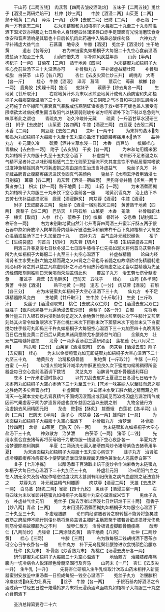 <!-- { "loadSidebar": true } -->
　　干山药【二两五钱】　肉苁蓉【四两去皱皮酒洗焙】　五味子【二两五钱】兎丝子【酒浸三两研烂焙干】　杜仲【炒三两】　　牛膝【酒浸二两】山茱茰【二两】　熟干地黄【二两】　泽泻【一两】　茯神【去皮二两】巴防【二两】　　赤石脂【一两一方有逺志二两】
　　右为末链蜜和丸如梧桐子大每服二十丸至三十丸食前温酒下温米饮亦得服之七日后令人身轻健四体润泽唇口赤手足暖面有光悦消磨饮食身体安和音声清响是其騐也十日后长肌肉此药通中入脑鼻必酸疼勿怪
　　六神丸方　平补诸虚大益气血
　　石菖蒲　地骨皮　牛膝【酒浸】　兎丝子【酒浸炒】生干地黄　　　逺志【各等分】
　　右为末链蜜丸如梧桐子大每服二十九空心食前温酒或盐汤下加至三十丸
　　山药四倍丸方　平补除风疾益年夀
　　山药【半两】　枸杞子【一两】　甘菊花【二两】　熟干地黄【四两】
　　为末链蜜丸如梧桐子大空心食前盐汤下三十丸温酒亦可
　　补骨脂丸方　平补诸虚益精壮阳
　　补骨脂　松脂　白茯苓　山药【各八两】
　　杏仁【去皮尖双仁炒三升】　胡桃肉　大枣【各一斤】
　　桂心　牛膝【酒浸】　泽泻　菖蒲
　　薏苡仁　萆薢　槟榔【各一两】　鹿角胶【炙燥十两】独活　　蛇牀子　　蒺藜子【炒去角各一两】
　　生地黄【廿斤取汁】
　　右除地黄汁外为末以水煎至地黄汁成膏入药防蜜和丸如梧桐子大每服空腹温酒下三十丸
　　峻补
　　论曰阴阳之气本自和平过则生患峻补之药施于仓卒縁阳气暴衰真气暴脱或伤寒阴证诸疾急于救者不可缓也盖人禀受有限嗜欲太过病疾横生固当取阳气以扶衰弱则峻补诸方经所谓补下治下制以急急则气味厚者此之谓也
　　青硫丸方　治久冷峻补元藏
　　硫黄【一斤酒甘草水浸研三日】　附子【去皮脐】　山茱茰【各四两】牛膝【酒浸三两】　白豆蔲【去殻二两】　木香【二两】
　　肉豆蔲【去殻二两】　　艾叶【一两干】
　　为末拌匀蒸木肉和捣为丸如梧桐子大每服十丸至十五丸空心盐汤下如脚腰疼痛用木汤下
　　益神丸方　补元藏久冷
　　硫黄【酒并甘草水浸一日】　木香　肉豆防　　槟榔桂心　青橘皮【去白各一两】　附子【去皮脐】　干姜【各一两】
　　为末和匀用糯米粥丸如梧桐子大毎服十丸至十五丸空心酒下
　　补虚益气
　　论曰形不足者温之以气精不足者补之以味形精相感气血生化则荣卫循流不失其度食饮不节起居靡常嗜欲过度神惫精摇则真气将耗虚损之疾由是而生治法当补虚益气
　　兎丝子丸方　补元藏益脾胃止腹脐疼痛思进饮食固真气美顔色
　　兎丝子【水陶去浮者用酒浸七日别捣】　萆薢【各二两】　肉苁蓉【酒浸一宿四两】　黒狗脊骨并髓【炙焦一两半黄者亦佳】　枳实【炒一两】熟干地黄【二两】　山药【一两】
　　为末酒煮面糊丸如梧桐子大每服三十丸米饮下空心食前各一服
　　地黄沉香丸方　治上热下冷五劳七伤补益虚损沉香　鹿茸【酒浸酥炙】　肉苁蓉【酒浸】　牛膝【酒浸】
　　附子【去皮脐各三两】　兎丝子【酒浸一宿别捣末三两】　黄蓍熟干地黄【四两】　蒺藜子【炒二两】　巴防天　川芎石斛　山茱茰　木香　羗活　　补骨脂蛇牀子　楝实【取肉】　人参　桂心　蘹香子【炒】槟榔　骨碎补　安息香【胡桃瓤二枚研各一两】
　　右为末别取地黄自然汁七升枣膏四两酒三升蜜半斤酥五两于银石器中熬如膏放冷入羯羊筒骨内髓半斤链油去滓和前末杵千百下丸如梧桐子大毎空心温酒或盐汤下三十丸加至四十丸
　　四补丸方　益气血补元藏悦顔色
　　栢子仁【生绢袋盛】　何首乌【切片】　肉苁蓉【切片】
　　牛膝【生绢袋盛各三两】
　　用酒三升春夏浸七日秋冬浸二七日取牛膝栢子仁先捣如泥次将何首乌苁蓉杵得所为丸如梧桐子大每服二十丸至三十丸空心温酒下
　　补虚益精髓
　　论曰内经谓肾者主水受五脏六腑之精而藏之又曰肾之合骨也骨者髓之府故嗜欲过伤精髓耗惫则必用补肾之剂以益之凡病虚则补之不必专用热药若肾虚之证尤当以益精髓为先圣济经谓阳剂刚胜则曰天癸竭而荣涸盖谓此也
　　覆盆子丸方　治五劳七伤骨髓虚惫
　　覆盆子　鹿茸【去毛酥炙】　巴防天　五味子
　　桂心　　山药【各半两】　黄蓍　牛膝【酒浸】
　　熟干地黄【一两】　逺志【一分】　肉苁蓉【酒浸】　石斛【各三分】
　　右为末链蜜丸如梧桐子大空心温酒下三十丸
　　仙丸方　补不足填精髓除风变白
　　生地黄【廿斤取汁】　生牛膝【十斤取汁】　生姜【三斤取汁】
　　兎丝子【酒浸别取末】　桃仁【去皮尖双仁炒】　杏仁【酒浸去皮尖双仁】巨胜子【甑内炊熟暴干九遍汤浸去皮炒研】　蒺藜子【各一升】　白蜜
　　先将地黄汁量三升入银石器内浸到处刻记定次入余地黄汁慢火煎至刻处次下牛膝汁又煎至刻处其火常令如鱼眼沸次下杏仁桃仁末次下巨胜末次下蒺藜末次下兎丝末又下白蜜搅勿住手候可丸即捣三千杵丸如梧桐子大每服空心温酒下三十丸加至四十丸晩再服百日后白髪变黄二百日后从黄变黒诸风悉除尤补腰肾益气明目
　　金鎻丸方　壮元气益精髓补虚损
　　龙骨【一两茅香汤浴三遍研如面】　莲花蕋【七八月采二两】
　　鸡头粉【三分】　山茱茰【酒浸取肉】　沉香　肉苁蓉【酒浸去皮】附子【去皮脐】　桂心
　　为末以金樱煎膏丸如无即链蜜丸如梧桐子大空心温酒下二十丸至三十丸
　　地黄煎方　治精极填骨髓
　　生地黄【一斤取汁】　牛酥【一斤】　白蜜【一斤】
　　以慢火煎地黄汁减半内牛酥更煎良久次下蜜搅匀候稀稠得所瓷器盛每日空心食前温酒调下数钱
　　灵芝丸方　治脾肾气虚补骨髓通利耳目
　　苍术【一斤米泔浸时换水】
　　以竹刀刮去皮并土夏浸三日冬浸七日晒干为末枣肉丸如梧桐子大空心枣汤下三十丸至五十丸【苍术一味甚妙人以至贱而忽之服之胜他药多矣熬膏亦佳】
　　补虚固精
　　论曰肾主水受五脏六腑之精而藏之所谓天一在藏本立始也若肾衰精气不固或因溲而出或因闻见而溢或因虚劳漏泄精气或因邪气乗虚客于阴为梦遗皆肾虚也宜补益固之澁以去脱之剂
　　九物金链丹方　治虚损去风闭精固元阳
　　龙齿　败板【酥炙】　雄蚕蛾　白莲花【各半两】山药【二两】　巴防天【半两】　莲子心　肉苁蓉【各一两】雄鸡肝【一具】
　　为末面糊丸如梧桐子大每服十丸空心温酒下
　　补骨脂丸方　治梦泄
　　补骨脂【炒四两】　龙骨　山茱茰　巴防天【各一两】
　　为末链蜜和丸如梧桐子大空心盐汤下三十丸
　　神效散方　治梦泄
　　白茯苓【一两】　猪苓【二钱】
　　先用水煮合宜去猪苓再将茯苓焙干为散每服一钱温酒下空心夜卧各一
　　半夏丸方　治梦泄除痰利胸膈
　　半夏【二两汤洗七遍入猪苓四两炒令猪苓紫色去猪苓用半夏】
　　为末酒面糊丸如梧桐子大每服十五丸空心粥饮下
　　韭子丸方　治肾脏虚冷腰膝痠疼冷痹夜多小便梦寐遗泄日渐羸瘦面无顔色兼治女人恶露赤白帯下
　　韭子【七升净拣】
　　以醋汤煮千百沸取出焙干旋炒令作油麻香为末链蜜丸如梧子大每日空心温酒下二十丸加至三十丸
　　补虚壮元阳
　　论曰阴阳气血之在人初无余欠及劳动妄作嗜恣过度戕其太甚则有阴阳伤惫之病气血虚损之证法宜补之
　　苁蓉丸方　补元藏益精气利腰脚
　　肉苁蓉【酒浸二两】　天雄【去皮脐一两】　白马茎【酥炙二两】雀卵【四十九枚】　兎丝子【酒浸三宿一两】
　　右将四味为末以雀卵并链蜜丸如梧桐子大毎服十丸空心温酒或米饮下
　　兎丝子丸方　补虚益气壮元阳
　　兎丝子【淘去浮者以酒浸七日烂研焙干三十两】　蘹香子【炒八两】青盐【三两】
　　为末用浸药酒煮面糊丸如梧桐子大每服空心温酒下二十丸至三十丸
　　补虚理腰膝
　　论曰内经谓腰者肾之府转摇不能肾将惫矣膝者筋之府屈伸不能行则偻仆筋将惫矣盖肾主腰肝主筋筋聚于膝若肾脏虚损肝元伤惫则筋骨受病故腰膝为之不利
　　酸枣仁散方　治骨极肾虚脚膝骨髓痠痛
　　酸枣仁【八两防炒】　虎胫骨【二两涂酥炙黄】　熟干地黄【八两】
　　杜仲【二两炒黄】　　桂心【三两】　　　　牛膝【三两】
　　右为散每服二钱胡桃酒下葱茶亦可空心日午夜卧各一服
　　杜仲丸方　补下元乌髭鬓壮腰膝进饮食悦顔色治腰疼
　　杜仲【炙为末】　补骨脂【炒香熟为末】　胡桃仁【汤浸去皮研各一两】
　　研匀链蜜丸如梧桐子大每服三十丸空心温酒下
　　地仙煎方　治腰膝痠疼痛腹内一切冷病令人悦泽顔色骨髓坚固行及奔马
　　山药末【一斤】　杏仁【去皮尖一升】　生牛乳【一升】
　　先将杏仁研细入生牛乳绞取汁次取山药末相拌入新瓷器蜜封安放釡中重汤煮一日煎成每服一钱空心温酒下
　　兎丝子丸方　治腰膝积冷痠疼或麻无力壮真元
　　丝子　牛膝【各一两】
　　于银石器内好酒渍之令酒过药一寸经五日控干焙燥捣罗为末将元浸药酒煮面糊丸如梧桐子大每服三十丸空心食前酒下














　　圣济总録纂要卷二十六
